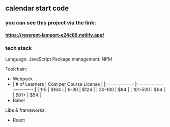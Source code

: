 ## calendar start code

### you can see this project via the link:

#### https://reverent-lamport-e24c89.netlify.app/

### tech stack

Language: JavaScript
Package management: NPM

Toolchain:

- Webpack 
- | # of Learners | Cost per Course License |
|:-------------:|:-----------------------:|
|      1-5      |           $164          |
|      6-30     |           $124          |
|     30-100    |           $84           |
|    101-500    |           $64           |
|      501+     |           $54           |
- Babel

Libs & frameworks:

- React
